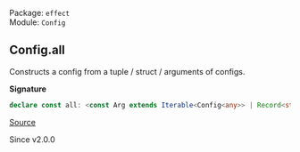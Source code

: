 Package: `effect`<br />
Module: `Config`<br />

## Config.all

Constructs a config from a tuple / struct / arguments of configs.

**Signature**

```ts
declare const all: <const Arg extends Iterable<Config<any>> | Record<string, Config<any>>>(arg: Arg) => Config<[Arg] extends [ReadonlyArray<Config<any>>] ? { -readonly [K in keyof Arg]: [Arg[K]] extends [Config<infer A>] ? A : never; } : [Arg] extends [Iterable<Config<infer A>>] ? Array<A> : [Arg] extends [Record<string, Config<any>>] ? { -readonly [K in keyof Arg]: [Arg[K]] extends [Config<infer A>] ? A : never; } : never>
```

[Source](https://github.com/Effect-TS/effect/tree/main/packages/effect/src/Config.ts#L102)

Since v2.0.0
